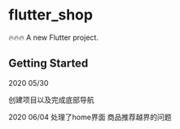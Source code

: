 # flutter_shop

🔥🔥🔥 A new Flutter project.

## Getting Started

2020 05/30

创建项目以及完成底部导航


2020 06/04
处理了home界面 商品推荐越界的问题
